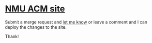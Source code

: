 # [NMU ACM site](http://nmuacm.com)

Submit a merge request and [let me know](mailto:mail@benharris.ch) or leave a comment and I can deploy the changes to the site.

Thank!

